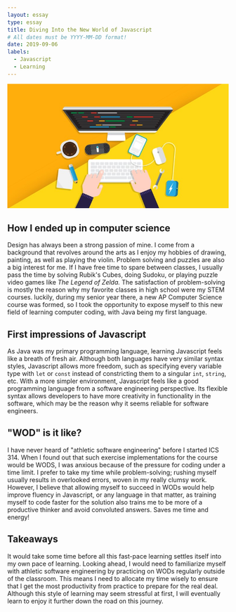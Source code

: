 ```yaml
---
layout: essay
type: essay
title: Diving Into the New World of Javascript
# All dates must be YYYY-MM-DD format!
date: 2019-09-06
labels:
  - Javascript
  - Learning
---
```


<img class="computer on desk" src="../images/coding-desk.jpg">

## How I ended up in computer science
Design has always been a strong passion of mine. I come from a background that revolves around the arts as I enjoy my hobbies of drawing, painting, as well as playing the violin. Problem solving and puzzles are also a big interest for me. If I have free time to spare between classes, I usually pass the time by solving Rubik's Cubes, doing Sudoku, or playing puzzle video games like _The Legend of Zelda._ The satisfaction of problem-solving is mostly the reason why my favorite classes in high school were my STEM courses. luckily, during my senior year there, a new AP Computer Science course was formed, so I took the opportunity to expose myself to this new field of learning computer coding, with Java being my first language.

## First impressions of Javascript
As Java was my primary programming language, learning Javascript feels like a breath of fresh air. Although both languages have very similar syntax styles, Javascript allows more freedom, such as specifying every variable type with `let` or `const` instead of constricting them to a singular `int`, `string`, etc. With a more simpler environment, Javascript feels like a good programming language from a software engineering perspective. Its flexible syntax allows developers to have more creativity in functionality in the software, which may be the reason why it seems reliable for software engineers.

## "WOD" is it like?
I have never heard of "athletic software engineering" before I started ICS 314. When I found out that such exercise implementations for the course would be WODS, I was anxious because of the pressure for coding under a time limit. I prefer to take my time while problem-solving; rushing myself usually results in overlooked errors, woven in my really clumsy work. However, I believe that allowing myself to succeed in WODs would help improve fluency in Javascript, or any language in that matter, as training myself to code faster for the solution also trains me to be more of a productive thinker and avoid convoluted answers. Saves me time and energy!

## Takeaways
It would take some time before all this fast-pace learning settles itself into my own pace of learning. Looking ahead, I would need to familiarize myself with athletic software engineering by practicing on WODs regularly outside of the classroom. This means I need to allocate my time wisely to ensure that I get the most productivity from practice to prepare for the real deal. Although this style of learning may seem stressful at first, I will eventually learn to enjoy it further down the road on this journey.
